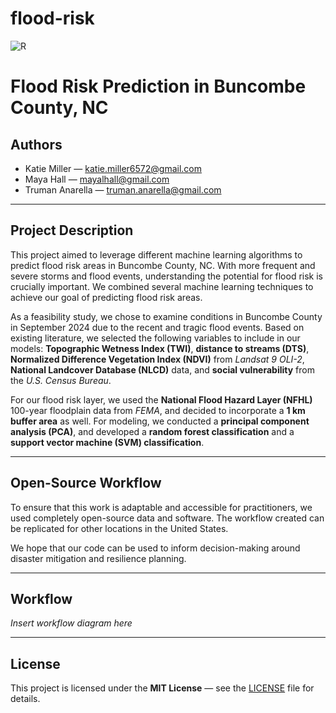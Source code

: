 # flood-risk

![R](https://img.shields.io/badge/R-4.3.0-blue)

# Flood Risk Prediction in Buncombe County, NC

## Authors
- Katie Miller — [katie.miller6572@gmail.com](mailto:katie.miller6572@gmail.com)  
- Maya Hall — [mayalhall@gmail.com](mailto:mayalhall@gmail.com)  
- Truman Anarella — [truman.anarella@gmail.com](mailto:truman.anarella@gmail.com)  

---

## Project Description
This project aimed to leverage different machine learning algorithms to predict flood risk areas in Buncombe County, NC. With more frequent and severe storms and flood events, understanding the potential for flood risk is crucially important. We combined several machine learning techniques to achieve our goal of predicting flood risk areas.  

As a feasibility study, we chose to examine conditions in Buncombe County in September 2024 due to the recent and tragic flood events. Based on existing literature, we selected the following variables to include in our models: **Topographic Wetness Index (TWI)**, **distance to streams (DTS)**, **Normalized Difference Vegetation Index (NDVI)** from *Landsat 9 OLI-2*, **National Landcover Database (NLCD)** data, and **social vulnerability** from the *U.S. Census Bureau*.  

For our flood risk layer, we used the **National Flood Hazard Layer (NFHL)** 100-year floodplain data from *FEMA*, and decided to incorporate a **1 km buffer area** as well. For modeling, we conducted a **principal component analysis (PCA)**, and developed a **random forest classification** and a **support vector machine (SVM) classification**.  

---

## Open-Source Workflow
To ensure that this work is adaptable and accessible for practitioners, we used completely open-source data and software. The workflow created can be replicated for other locations in the United States.  

We hope that our code can be used to inform decision-making around disaster mitigation and resilience planning.  

---

## Workflow
*Insert workflow diagram here*

---

## License
This project is licensed under the **MIT License** — see the [LICENSE](./LICENSE) file for details.

